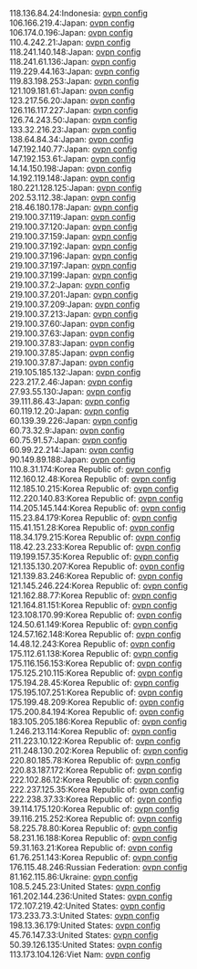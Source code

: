 118.136.84.24:Indonesia: [ovpn config](vpn/118_136_84_24.ovpn)  
106.166.219.4:Japan: [ovpn config](vpn/106_166_219_4.ovpn)  
106.174.0.196:Japan: [ovpn config](vpn/106_174_0_196.ovpn)  
110.4.242.21:Japan: [ovpn config](vpn/110_4_242_21.ovpn)  
118.241.140.148:Japan: [ovpn config](vpn/118_241_140_148.ovpn)  
118.241.61.136:Japan: [ovpn config](vpn/118_241_61_136.ovpn)  
119.229.44.163:Japan: [ovpn config](vpn/119_229_44_163.ovpn)  
119.83.198.253:Japan: [ovpn config](vpn/119_83_198_253.ovpn)  
121.109.181.61:Japan: [ovpn config](vpn/121_109_181_61.ovpn)  
123.217.56.20:Japan: [ovpn config](vpn/123_217_56_20.ovpn)  
126.116.117.227:Japan: [ovpn config](vpn/126_116_117_227.ovpn)  
126.74.243.50:Japan: [ovpn config](vpn/126_74_243_50.ovpn)  
133.32.216.23:Japan: [ovpn config](vpn/133_32_216_23.ovpn)  
138.64.84.34:Japan: [ovpn config](vpn/138_64_84_34.ovpn)  
147.192.140.77:Japan: [ovpn config](vpn/147_192_140_77.ovpn)  
147.192.153.61:Japan: [ovpn config](vpn/147_192_153_61.ovpn)  
14.14.150.198:Japan: [ovpn config](vpn/14_14_150_198.ovpn)  
14.192.119.148:Japan: [ovpn config](vpn/14_192_119_148.ovpn)  
180.221.128.125:Japan: [ovpn config](vpn/180_221_128_125.ovpn)  
202.53.112.38:Japan: [ovpn config](vpn/202_53_112_38.ovpn)  
218.46.180.178:Japan: [ovpn config](vpn/218_46_180_178.ovpn)  
219.100.37.119:Japan: [ovpn config](vpn/219_100_37_119.ovpn)  
219.100.37.120:Japan: [ovpn config](vpn/219_100_37_120.ovpn)  
219.100.37.159:Japan: [ovpn config](vpn/219_100_37_159.ovpn)  
219.100.37.192:Japan: [ovpn config](vpn/219_100_37_192.ovpn)  
219.100.37.196:Japan: [ovpn config](vpn/219_100_37_196.ovpn)  
219.100.37.197:Japan: [ovpn config](vpn/219_100_37_197.ovpn)  
219.100.37.199:Japan: [ovpn config](vpn/219_100_37_199.ovpn)  
219.100.37.2:Japan: [ovpn config](vpn/219_100_37_2.ovpn)  
219.100.37.201:Japan: [ovpn config](vpn/219_100_37_201.ovpn)  
219.100.37.209:Japan: [ovpn config](vpn/219_100_37_209.ovpn)  
219.100.37.213:Japan: [ovpn config](vpn/219_100_37_213.ovpn)  
219.100.37.60:Japan: [ovpn config](vpn/219_100_37_60.ovpn)  
219.100.37.63:Japan: [ovpn config](vpn/219_100_37_63.ovpn)  
219.100.37.83:Japan: [ovpn config](vpn/219_100_37_83.ovpn)  
219.100.37.85:Japan: [ovpn config](vpn/219_100_37_85.ovpn)  
219.100.37.87:Japan: [ovpn config](vpn/219_100_37_87.ovpn)  
219.105.185.132:Japan: [ovpn config](vpn/219_105_185_132.ovpn)  
223.217.2.46:Japan: [ovpn config](vpn/223_217_2_46.ovpn)  
27.93.55.130:Japan: [ovpn config](vpn/27_93_55_130.ovpn)  
39.111.86.43:Japan: [ovpn config](vpn/39_111_86_43.ovpn)  
60.119.12.20:Japan: [ovpn config](vpn/60_119_12_20.ovpn)  
60.139.39.226:Japan: [ovpn config](vpn/60_139_39_226.ovpn)  
60.73.32.9:Japan: [ovpn config](vpn/60_73_32_9.ovpn)  
60.75.91.57:Japan: [ovpn config](vpn/60_75_91_57.ovpn)  
60.99.22.214:Japan: [ovpn config](vpn/60_99_22_214.ovpn)  
90.149.89.188:Japan: [ovpn config](vpn/90_149_89_188.ovpn)  
110.8.31.174:Korea Republic of: [ovpn config](vpn/110_8_31_174.ovpn)  
112.160.12.48:Korea Republic of: [ovpn config](vpn/112_160_12_48.ovpn)  
112.185.10.215:Korea Republic of: [ovpn config](vpn/112_185_10_215.ovpn)  
112.220.140.83:Korea Republic of: [ovpn config](vpn/112_220_140_83.ovpn)  
114.205.145.144:Korea Republic of: [ovpn config](vpn/114_205_145_144.ovpn)  
115.23.84.179:Korea Republic of: [ovpn config](vpn/115_23_84_179.ovpn)  
115.41.151.28:Korea Republic of: [ovpn config](vpn/115_41_151_28.ovpn)  
118.34.179.215:Korea Republic of: [ovpn config](vpn/118_34_179_215.ovpn)  
118.42.23.233:Korea Republic of: [ovpn config](vpn/118_42_23_233.ovpn)  
119.199.157.35:Korea Republic of: [ovpn config](vpn/119_199_157_35.ovpn)  
121.135.130.207:Korea Republic of: [ovpn config](vpn/121_135_130_207.ovpn)  
121.139.83.246:Korea Republic of: [ovpn config](vpn/121_139_83_246.ovpn)  
121.145.246.224:Korea Republic of: [ovpn config](vpn/121_145_246_224.ovpn)  
121.162.88.77:Korea Republic of: [ovpn config](vpn/121_162_88_77.ovpn)  
121.164.81.151:Korea Republic of: [ovpn config](vpn/121_164_81_151.ovpn)  
123.108.170.99:Korea Republic of: [ovpn config](vpn/123_108_170_99.ovpn)  
124.50.61.149:Korea Republic of: [ovpn config](vpn/124_50_61_149.ovpn)  
124.57.162.148:Korea Republic of: [ovpn config](vpn/124_57_162_148.ovpn)  
14.48.12.243:Korea Republic of: [ovpn config](vpn/14_48_12_243.ovpn)  
175.112.61.138:Korea Republic of: [ovpn config](vpn/175_112_61_138.ovpn)  
175.116.156.153:Korea Republic of: [ovpn config](vpn/175_116_156_153.ovpn)  
175.125.210.115:Korea Republic of: [ovpn config](vpn/175_125_210_115.ovpn)  
175.194.28.45:Korea Republic of: [ovpn config](vpn/175_194_28_45.ovpn)  
175.195.107.251:Korea Republic of: [ovpn config](vpn/175_195_107_251.ovpn)  
175.199.48.209:Korea Republic of: [ovpn config](vpn/175_199_48_209.ovpn)  
175.200.84.194:Korea Republic of: [ovpn config](vpn/175_200_84_194.ovpn)  
183.105.205.186:Korea Republic of: [ovpn config](vpn/183_105_205_186.ovpn)  
1.246.213.114:Korea Republic of: [ovpn config](vpn/1_246_213_114.ovpn)  
211.223.10.122:Korea Republic of: [ovpn config](vpn/211_223_10_122.ovpn)  
211.248.130.202:Korea Republic of: [ovpn config](vpn/211_248_130_202.ovpn)  
220.80.185.78:Korea Republic of: [ovpn config](vpn/220_80_185_78.ovpn)  
220.83.187.172:Korea Republic of: [ovpn config](vpn/220_83_187_172.ovpn)  
222.102.86.12:Korea Republic of: [ovpn config](vpn/222_102_86_12.ovpn)  
222.237.125.35:Korea Republic of: [ovpn config](vpn/222_237_125_35.ovpn)  
222.238.37.33:Korea Republic of: [ovpn config](vpn/222_238_37_33.ovpn)  
39.114.175.120:Korea Republic of: [ovpn config](vpn/39_114_175_120.ovpn)  
39.116.215.252:Korea Republic of: [ovpn config](vpn/39_116_215_252.ovpn)  
58.225.78.80:Korea Republic of: [ovpn config](vpn/58_225_78_80.ovpn)  
58.231.16.188:Korea Republic of: [ovpn config](vpn/58_231_16_188.ovpn)  
59.31.163.21:Korea Republic of: [ovpn config](vpn/59_31_163_21.ovpn)  
61.76.251.143:Korea Republic of: [ovpn config](vpn/61_76_251_143.ovpn)  
176.115.48.246:Russian Federation: [ovpn config](vpn/176_115_48_246.ovpn)  
81.162.115.86:Ukraine: [ovpn config](vpn/81_162_115_86.ovpn)  
108.5.245.23:United States: [ovpn config](vpn/108_5_245_23.ovpn)  
161.202.144.236:United States: [ovpn config](vpn/161_202_144_236.ovpn)  
172.107.219.42:United States: [ovpn config](vpn/172_107_219_42.ovpn)  
173.233.73.3:United States: [ovpn config](vpn/173_233_73_3.ovpn)  
198.13.36.179:United States: [ovpn config](vpn/198_13_36_179.ovpn)  
45.76.147.33:United States: [ovpn config](vpn/45_76_147_33.ovpn)  
50.39.126.135:United States: [ovpn config](vpn/50_39_126_135.ovpn)  
113.173.104.126:Viet Nam: [ovpn config](vpn/113_173_104_126.ovpn)  
